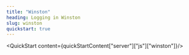 ```yaml
---
title: "Winston"
heading: Logging in Winston
slug: winston
quickstart: true
---
```


<QuickStart content={quickStartContent["server"]["js"]["winston"]}/>
